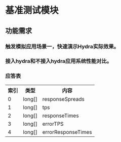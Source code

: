 基准测试模块
================================================

功能需求
-----------------------------------------------
### 触发模拟应用场景一，快速演示Hydra实际效果。
### 接入hydra和不接入hydra应用系统性能对比。


### 应答表
<table>
    <tr>
        <th>索引</th>
        <th>类型</th>
        <th>内容</th>
    </tr>
    <tr>
        <td>0</td>
        <td>long[]</td>
        <td>responseSpreads</td>
    </tr>
    <tr>
        <td>1</td>
        <td>long[]</td>
        <td>tps</td>
    </tr>
    <tr>
        <td>2</td>
        <td>long[]</td>
        <td>responseTimes</td>
    </tr>
    <tr>
        <td>3</td>
        <td>long[]</td>
        <td>errorTPS</td>
    </tr>
    <tr>
        <td>4</td>
        <td>long[]</td>
        <td>errorResponseTimes</td>
    </tr>
</table>
